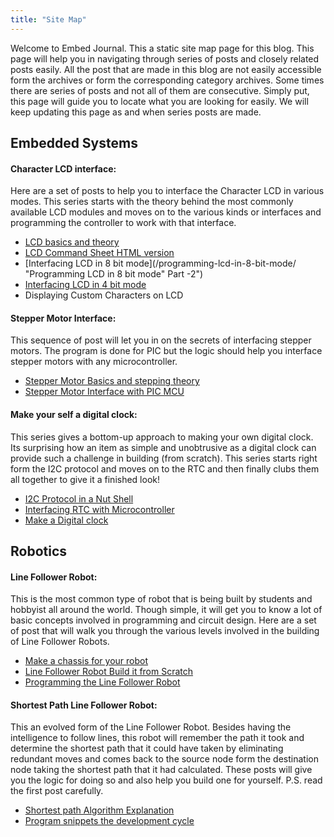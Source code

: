 ```yaml
---
title: "Site Map"
---
```


Welcome to Embed Journal. This a static site map page for this blog. This page will help you in navigating through series of posts and closely related posts easily. All the post that are made in this blog are not easily accessible form the archives or form the corresponding category archives. Some times there are series of posts and not all of them are consecutive. Simply put, this page will guide you to locate what you are looking for easily. We will keep updating this page as and when series posts are made.

## Embedded Systems

#### Character LCD interface:

Here are a set of posts to help you to interface the Character LCD in various modes. This series starts with the theory behind the most commonly available LCD modules and moves on to the various kinds or interfaces and programming the controller to work with that interface.

  * [LCD basics and theory](/interfacing-lcd-module-part-1/ "Interfacing LCD Module with Microcontroller: Part -1")
  * [LCD Command Sheet HTML version](/character-lcd-command-sheet/ "Character LCD Command Sheet HTML Version")
  * [Interfacing LCD in 8 bit mode](/programming-lcd-in-8-bit-mode/ "Programming LCD in 8 bit mode" Part -2")
  * [Interfacing LCD in 4 bit mode](/interface-lcd-in-4-bit-mode/ "Interface LCD in 4 bit Mode: Part 3")
  * Displaying Custom Characters on LCD

#### Stepper Motor Interface:

This sequence of post will let you in on the secrets of interfacing stepper motors. The program is done for PIC but the logic should help you interface stepper motors with any microcontroller.

  * [Stepper Motor Basics and stepping theory](/stepper-motors-introduction-and-working-principle/ "Introduction to Stepper Motors and How they Work!")
  * [Stepper Motor Interface with PIC MCU](/stepper-motor-interface-with-pic-microcontroller/ "Stepper Motor Interface with PIC Microcontroller")

#### Make your self a digital clock:

This series gives a bottom-up approach to making your own digital clock. Its surprising how an item as simple and unobtrusive as a digital clock can provide such a challenge in building (from scratch). This series starts right form the I2C protocol and moves on to the RTC and then finally clubs them all together to give it a finished look!

  * [I2C Protocol in a Nut Shell](/two-wire-interface-i2c-protocol-in-a-nut-shell/ "I2C Protocol (2-Wire Interface) in a nut shell")
  * [Interfacing RTC with Microcontroller](/interfacing-rtc-with-microcontroller/ "Interfacing RTC with Microcontroller")
  * [Make a Digital clock](/make-a-digital-clock/ "Make a Digital Clock with DS1307 and PIC 18F4520")

## Robotics

#### Line Follower Robot:

This is the most common type of robot that is being built by students and hobbyist all around the world. Though simple, it will get you to know a lot of basic concepts involved in programming and circuit design. Here are a set of post that will walk you through the various levels involved in the building of Line Follower Robots.

  * [Make a chassis for your robot](/how-to-make-chassis/ "How-to: Make a Chassis For Your Robot")
  * [Line Follower Robot Build it from Scratch](/line-follower-robot/ "Line Follower Robot- Build it from scratch")
  * [Programming the Line Follower Robot](/programming-line-follower-robot/ "Programming a Line Follower Robot")

#### Shortest Path Line Follower Robot:

This an evolved form of the Line Follower Robot. Besides having the intelligence to follow lines, this robot will remember the path it took and determine the shortest path that it could have taken by eliminating redundant moves and comes back to the source node form the destination node taking the shortest path that it had calculated. These posts will give you the logic for doing so and also help you build one for yourself.
P.S. read the first post carefully.

  * [Shortest path Algorithm Explanation](/shortest-path-line-follower-robot-logic-revealed/ "Shortest Path Line Follower Robot Logic Revealed!")
  * [Program snippets the development cycle](/programming-shortest-path-line-follower-robot/ "Programming Shortest Path Line Follower Robot")
